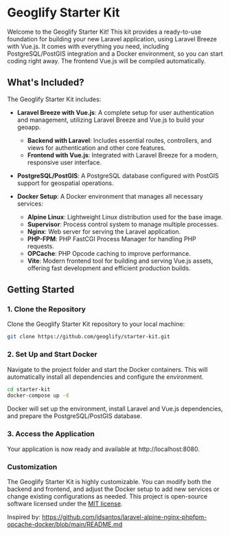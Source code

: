 # Geoglify Starter Kit

Welcome to the Geoglify Starter Kit! This kit provides a ready-to-use foundation for building your new Laravel application, using Laravel Breeze with Vue.js. It comes with everything you need, including PostgreSQL/PostGIS integration and a Docker environment, so you can start coding right away. The frontend Vue.js will be compiled automatically.

## What's Included?

The Geoglify Starter Kit includes:

- **Laravel Breeze with Vue.js**: A complete setup for user authentication and management, utilizing Laravel Breeze and Vue.js to build your geoapp.
  - **Backend with Laravel**: Includes essential routes, controllers, and views for authentication and other core features.
  - **Frontend with Vue.js**: Integrated with Laravel Breeze for a modern, responsive user interface.

- **PostgreSQL/PostGIS**: A PostgreSQL database configured with PostGIS support for geospatial operations.

- **Docker Setup**: A Docker environment that manages all necessary services:
  - **Alpine Linux**: Lightweight Linux distribution used for the base image.
  - **Supervisor**: Process control system to manage multiple processes.
  - **Nginx**: Web server for serving the Laravel application.
  - **PHP-FPM**: PHP FastCGI Process Manager for handling PHP requests.
  - **OPCache**: PHP Opcode caching to improve performance.
  - **Vite**: Modern frontend tool for building and serving Vue.js assets, offering fast development and efficient production builds.


## Getting Started

### 1. Clone the Repository

Clone the Geoglify Starter Kit repository to your local machine:

```bash
git clone https://github.com/geoglify/starter-kit.git
```

### 2. Set Up and Start Docker
Navigate to the project folder and start the Docker containers. 
This will automatically install all dependencies and configure the environment.

```bash
cd starter-kit
docker-compose up -d
```

Docker will set up the environment, install Laravel and Vue.js dependencies, and prepare the PostgreSQL/PostGIS database.

### 3. Access the Application
Your application is now ready and available at http://localhost:8080.

### Customization
The Geoglify Starter Kit is highly customizable. You can modify both the backend and frontend, and adjust the Docker setup to add new services or change existing configurations as needed. This project is open-source software licensed under the [MIT license](LICENSE).

Inspired by: https://github.com/jdsantos/laravel-alpine-nginx-phpfpm-opcache-docker/blob/main/README.md
